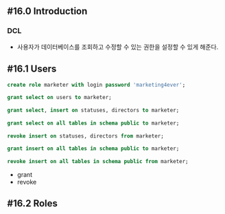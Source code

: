 ## #16.0 Introduction

### DCL
- 사용자가 데이터베이스를 조회하고 수정할 수 있는 권한을 설정할 수 있게 해준다.
## #16.1 Users
```sql
create role marketer with login password 'marketing4ever';  
  
grant select on users to marketer;  
  
grant select, insert on statuses, directors to marketer;  
  
grant select on all tables in schema public to marketer;  
  
revoke insert on statuses, directors from marketer;  
  
grant insert on all tables in schema public to marketer;  
  
revoke insert on all tables in schema public from marketer;
```
- grant
- revoke

## #16.2 Roles

